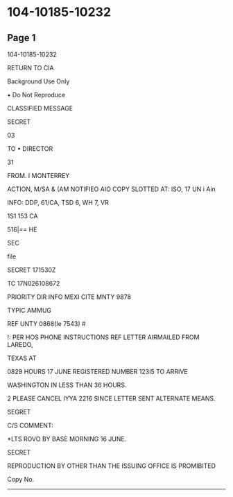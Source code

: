 # 104-10185-10232

## Page 1

104-10185-10232

RETURN TO CIA

Background Use Only

• Do Not Reproduce

CLASSIFIED MESSAGE

SECRET

03

TO • DIRECTOR

31

FROM. I MONTERREY

ACTION, M/SA & (AM NOTIFIEO AIO COPY SLOTTED AT: ISO, 17 UN i Ain

INFO: DDP, 61/CA, TSD 6, WH 7, VR

1S1 153 CA

516|== HE

SEC

file

SECRET 171530Z

TC 17N026108672

PRIORITY DIR INFO MEXI CITE MNTY 9878

TYPIC AMMUG

REF UNTY 0868(Ie 7543) #

!: PER HOS PHONE INSTRUCTIONS REF LETTER AIRMAILED FROM LAREDO,

TEXAS AT

0829 HOURS 17 JUNE REGISTERED NUMBER 123I5 TO ARRIVE

WASHINGTON IN LESS THAN 36 HOURS.

2 PLEASE CANCEL IYYA 2216 SINCE LETTER SENT ALTERNATE MEANS.

SEGRET

C/S COMMENT:

*LTS ROVO BY BASE MORNING 16 JUNE.

SECRET

REPRODUCTION BY OTHER THAN THE ISSUING OFFICE IS PROMIBITED

Copy No.

---

